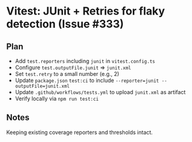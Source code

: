 # Vitest: JUnit + Retries for flaky detection (Issue #333)

## Plan

- Add `test.reporters` including `junit` in `vitest.config.ts`
- Configure `test.outputFile.junit` => `junit.xml`
- Set `test.retry` to a small number (e.g., 2)
- Update `package.json` `test:ci` to include `--reporter=junit --outputFile=junit.xml`
- Update `.github/workflows/tests.yml` to upload `junit.xml` as artifact
- Verify locally via `npm run test:ci`

## Notes

Keeping existing coverage reporters and thresholds intact.
